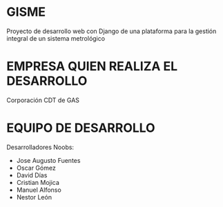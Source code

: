 # GISME
Proyecto de desarrollo web con Django de una plataforma para la gestión integral de un sistema metrológico

# EMPRESA QUIEN REALIZA EL DESARROLLO
Corporación CDT de GAS

# EQUIPO DE DESARROLLO

Desarrolladores Noobs:
  - Jose Augusto Fuentes
  - Oscar Gómez
  - David Días
  - Cristian Mojica
  - Manuel Alfonso
  - Nestor León
